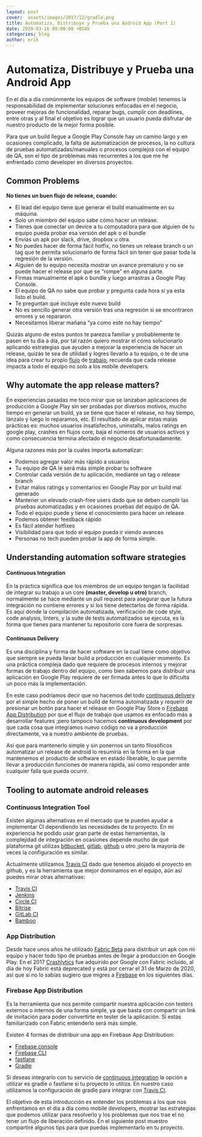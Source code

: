 ```yaml
---
layout: post
cover:  assets/images/2017/12/gradle.png
title: Automatiza, Distribuye y Prueba una Android App (Part 1)
date: 2020-03-16 00:00:00 +0545
categories: blog
author: erik
---
```


# Automatiza, Distribuye y Prueba una Android App

En el día a día comúnmente los equipos de software (mobile) tenemos la responsabilidad de implementar soluciones enfocadas en el negocio, proveer mejoras de funcionalidad, reparar bugs, cumplir con deadlines, entre otras y al final el objetivo es lograr que un usuario pueda disfrutar de nuestro producto de la mejor forma posible. 

Para que un build llegue a Google Play Console hay un camino largo y en ocasiones complicado, la falta de automatización de procesos, la no cultura de pruebas automatizadas/manuales o procesos complejos con el equipo de QA, son el tipo de problemas más recurrentes a los que me he enfrentado como developer en diversos proyectos.

## Common Problems

**No tienes un buen flujo de release, cuando:**

* El lead del equipo tiene que generar el build manualmente en su máquina.
* Solo un miembro del equipo sabe cómo hacer un release.
* Tienes que conectar un device a tu computadora para que alguien de tu equipo pueda probar esa versión del apk o el bundle
* Envías un apk por slack, drive, dropbox u otra. 
* No puedes hacer de forma fácil hotfix, no tienes un release branch o un tag que te permita solucionarlo de forma fácil sin tener que pasar toda la regresión de la versión.
* Alguien de tu equipo necesita mostrar un avance prematuro y no se puede hacer el release por que se “rompe” en alguna parte.
* Firmas manualmente el apk o bundle y luego arrastras a Google Play Console.
* El equipo de QA no sabe que probar y pregunta cada hora si ya esta listo el build.
* Te preguntan qué incluye este nuevo build
* No es sencillo generar otra versión tras una regresión si se encontraron errores y se repararon.
* Necesitamos liberar mañana “ya como este no hay tiempo”

Quizás alguno de estos puntos te parezca familiar y probablemente te pasen en tu día a día, por tal razón quiero mostrar el cómo solucionarlo aplicando estrategias que ayuden a mejorar la experiencia de hacer un release, quizás te sea de utilidad y logres llevarlo a tu equipo, o te de una idea para crear tu propio [flujo](https://nvie.com/posts/a-successful-git-branching-model/) de [trabajo](https://hackernoon.com/a-branching-and-releasing-strategy-that-fits-github-flow-be1b6c48eca2), recuerda que cada release impacta a todo el equipo no solo a los mobile developers.

## Why automate the app release matters?

En experiencias pasadas me toco mirar que se lanzaban aplicaciones de producción a Google Play sin ser probadas por diversos motivos, mucho tiempo en generar un build, ya se tiene que hacer el release, no hay tiempo, lánzalo y luego lo reparamos, etc. El resultado de aplicar estas malas prácticas es: muchos usuarios insatisfechos, uninstalls, malos ratings en google play, crashes en flujos core, baja el números de usuarios activos y como consecuencia termina afectado el negocio desafortunadamente. 

Alguna razones más por la cuales importa automatizar: 

* Podemos agregar valor más rápido a usuarios  
* Tu equipo de QA le será más simple probar tu software 
* Controlar cada versión de tu aplicación, mediante un tag o release branch
* Evitar malos ratings y comentarios en Google Play por un build mal generado
* Mantener un elevado crash-free users dado que se deben cumplir las pruebas automatizadas y en ocasiones pruebas del equipo de QA.
* Todo el equipo puede y tiene el conocimiento para hacer un release
* Podemos obtener feedback rápido 
* Es fácil atender hotfixes 
* Visibilidad para que todo el equipo pueda ir viendo avances
* Personas no tech pueden probar la app de forma simple. 

## Understanding automation software strategies

#### Continuous Integration

En la práctica significa que los miembros de un equipo tengan la facilidad de integrar su trabajo a un core **(master, develop u otro)** branch, normalmente se hace mediante un pull request para asegurar que la futura integración no contiene errores y si los tiene detectarlos de forma rápida. 
Es aquí donde la compilación automatizada, verificación de code style, code analysis, linters, y la suite de tests automatizados se ejecuta, es la forma que tienes para mantener tu repositorio core fuera de sorpresas.

#### Continuous Delivery

Es una disciplina y forma de hacer software en la cual tiene como objetivo que siempre se pueda llevar build a producción en cualquier momento. Es una práctica compleja dado que requiere de procesos internos y mejorar formas de trabajo dentro del equipo, como bien sabemos para distribuir una aplicación en Google Play requiere de ser firmada antes lo que lo dificulta un poco más la implementación.

En este caso podríamos decir que no hacemos del todo [continuous delivery](https://martinfowler.com/bliki/ContinuousDelivery.html) por el simple hecho de poner un build de forma automatizada y requerir de presionar un botón para hacer el release en Google Play Store o [Firebase App Distribution](https://firebase.google.com/docs/app-distribution) por que el flujo de trabajo que usamos es enfocado más a desarrollar features ;pero tampoco hacemos **continuous development** por que cada cosa que integramos nuevo código no va a producción directamente, va a nuestro ambiente de pruebas.

Así que para mantenerlo simple y sin ponernos un tanto filosóficos automatizar un release de android lo resumiría en la forma en la que mantenemos el producto de software en estado liberable, lo que permite llevar a producción funciones de manera rápida, así como responder ante cualquier falla que pueda ocurrir. 

## Tooling to automate android releases

### Continuous Integration Tool

Existen algunas alternativas en el mercado que te pueden ayudar a implementar CI dependiendo las necesidades de tu proyecto. En mi experiencia he podido usar gran parte de estas herramientas, la complejidad de integración en ocasiones depende mucho de qué plataforma git utilizas [bitbucket](https://bitbucket.org/product/), [gitlab](https://about.gitlab.com/), [github](https://github.com/) u otro ;pero la mayoría de veces la configuración es similar. 

Actualmente utilizamos [Travis CI](https://docs.travis-ci.com/) dado que tenemos alojado el proyecto en github, y es la herramienta que mejor dominamos en el equipo, aún así  puedes mirar otras alternativas:

* [Travis CI](https://docs.travis-ci.com/)
* [Jenkins](https://jenkins.io/doc/)
* [Circle CI](https://circleci.com/)
* [Bitrise](https://www.bitrise.io/)
* [GitLab CI](https://about.gitlab.com/stages-devops-lifecycle/continuous-integration/)
* [Bamboo](https://www.atlassian.com/es/software/bamboo)


### App Distribution

Desde hace unos años he utilizado [Fabric Beta](https://docs.fabric.io/android/beta/overview.html) para distribuir un apk con mi equipo y hacer todo tipo de pruebas antes de llegar a producción en Google Play. En el 2017 [Crashlytics](https://firebase.google.com/docs/crashlytics) fue adquirido por Google con Fabric incluido, al día de hoy Fabric está deprecated y está por cerrar el 31 de Marzo de 2020, así que si no lo sabías sugiero que migres a [Firebase](https://firebase.google.com/?hl=es-419) en los siguientes días.

### Firebase App Distribution

Es la herramienta que nos permite compartir nuestra aplicación con testers externos o internos de una forma simple, ya que basta con compartir un link de invitación para poder convertirte en tester de la aplicación. Si estás familiarizado con Fabric entenderlo será más simple.

Existen 4 formas de distribuir una app en Firebase App Distribution: 

* [Firebase console](https://firebase.google.com/docs/app-distribution/android/distribute-console)
* [Firebase CLI](https://firebase.google.com/docs/app-distribution/android/distribute-cli) 
* [fastlane](https://firebase.google.com/docs/app-distribution/android/distribute-fastlane) 
* [Gradle](https://firebase.google.com/docs/app-distribution/android/distribute-gradle)

Si deseas integrarlo con tu servicio de [continuous integration](https://martinfowler.com/articles/continuousIntegration.html) la opción a utilizar es gradle o fastlane si tu proyecto lo utiliza. En nuestro caso utilizamos la configuración de gradle para integrar con [Travis CI](https://docs.travis-ci.com/).

El objetivo de esta introducción es entender los problemas a los que nos enfrentamos en el día a día como mobile developers, mostrar las estrategias que podemos utilizar para resolverlo y los problemas que nos trae el no tener un flujo de liberación definido. En el siguiente post muestro compartiré algunos tips para que puedas implementarlo en tu proyecto. 
